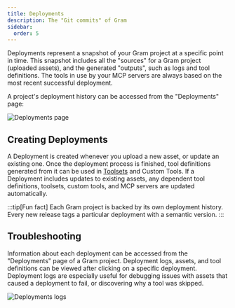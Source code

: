 ```yaml
---
title: Deployments
description: The "Git commits" of Gram
sidebar:
  order: 5
---
```


Deployments represent a snapshot of your Gram project at a specific point in
time. This snapshot includes all the "sources" for a Gram project (uploaded
assets), and the generated "outputs", such as logs and tool definitions. The
tools in use by your MCP servers are always based on the most recent successful
deployment.

A project's deployment history can be accessed from the "Deployments" page:

![Deployments page](/img/concepts/deployments/deployments-page.png)

## Creating Deployments

A Deployment is created whenever you upload a new asset, or update an existing
one. Once the deployment process is finished, tool definitions generated from
it can be used in [Toolsets](/build-mcp/custom-toolsets) and Custom Tools. If a
Deployment includes updates to existing assets, any dependent tool definitions,
toolsets, custom tools, and MCP servers are updated automatically.

:::tip[Fun fact]
Each Gram project is backed by its own deployment history. Every new release
tags a particular deployment with a semantic version.
:::

## Troubleshooting

Information about each deployment can be accessed from the "Deployments" page of
a Gram project. Deployment logs, assets, and tool definitions can be viewed after clicking
on a specific deployment. Deployment logs are especially useful for debugging issues with assets
that caused a deployment to fail, or discovering why a tool was skipped.

![Deployments logs](/img/concepts/deployments/failed-deployment-logs.png)
